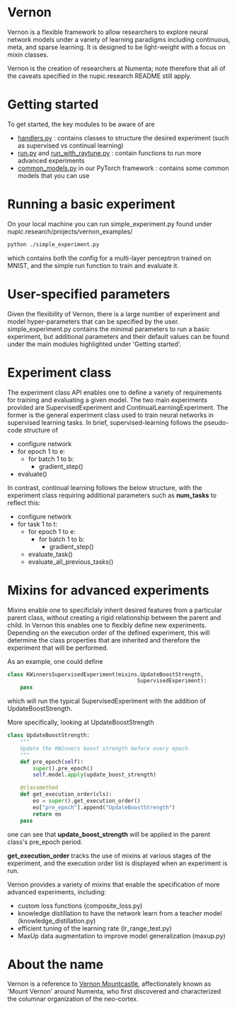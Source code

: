 Vernon
==============
Vernon is a flexible framework to allow researchers to explore neural network models under a variety of learning paradigms including continuous, meta, and sparse learning. It is designed to be light-weight with a focus on mixin classes. 

Vernon is the creation of researchers at Numenta; note therefore that all of the caveats specified in the nupic.research README still apply. 

Getting started
==============
To get started, the key modules to be aware of are
- [handlers.py](./handlers.py) : contains classes to structure the desired experiment (such as supervised vs continual learning)
- [run.py](./run_experiment/run.py) and [run_with_raytune.py](./run_experiment/run_with_raytune.py) : contain functions to run more advanced experiments
- [common_models.py](../pytorch/models/common_models.py) in our PyTorch framework : contains some common models that you can use 

Running a basic experiment
==============
On your local machine you can run simple_experiment.py found under nupic.research/projects/vernon_examples/
```bash
python ./simple_experiment.py
```
which contains both the config for a multi-layer perceptron trained on MNIST, and the simple run function to train and evaluate it. 

User-specified parameters
==============
Given the flexibility of Vernon, there is a large number of experiment and model hyper-parameters that can be specified by the user. simple_experiment.py contains the minimal parameters to run a basic experiment, but additional parameters and their default values can be found under the main modules highlighted under 'Getting started'.

Experiment class
==============
The experiment class API enables one to define a variety of requirements for training and evaluating a given model. The two main experiments provided are SupervisedExperiment and ContinualLearningExperiment. The former is the general experiment class used to train neural networks in supervised learning tasks. In brief, supervised-learning follows the pseudo-code structure of 
- configure network
- for epoch 1 to e:
    - for batch 1 to b:
        - gradient_step()
- evaluate()

In contrast, continual learning follows the below structure, with the experiment class requiring additional parameters such as **num_tasks** to reflect this:
- configure network
- for task 1 to t:
	- for epoch 1 to e:
		- for batch 1 to b:
			- gradient_step()
	- evaluate_task()
	- evaluate_all_previous_tasks()


Mixins for advanced experiments
==============
Mixins enable one to specificlaly inherit desired features from a particular parent class, without creating a rigid relationship between the parent and child. In Vernon this enables one to flexibly define new experiments. Depending on the execution order of the defined experiment, this will determine the class properties that are inherited and therefore the experiment that will be performed. 

As an example, one could define 
```python
class KWinnersSupervisedExperiment(mixins.UpdateBoostStrength,
                                         SupervisedExperiment):
    pass
```
which will run the typical SupervisedExperiment with the addition of UpdateBoostStrength. 

More specifically, looking at UpdateBoostStrength
```python
class UpdateBoostStrength:
    """
    Update the KWinners boost strength before every epoch.
    """
    def pre_epoch(self):
        super().pre_epoch()
        self.model.apply(update_boost_strength)

    @classmethod
    def get_execution_order(cls):
        eo = super().get_execution_order()
        eo["pre_epoch"].append("UpdateBoostStrength")
        return eo
    pass
```
one can see that **update_boost_strength** will be applied in the parent class's pre_epoch period. 

**get_execution_order** tracks the use of mixins at various stages of the experiment, and the execution order list is displayed when an experiment is run. 

Vernon provides a variety of mixins that enable the specification of more advanced experiments, including:
- custom loss functions (composite_loss.py)
- knowledge distillation to have the network learn from a teacher model (knowledge_distillation.py)
- efficient tuning of the learning rate (lr_range_test.py)
- MaxUp data augmentation to improve model generalization (maxup.py)

About the name
==============
Vernon is a reference to [Vernon Mountcastle](https://en.wikipedia.org/wiki/Vernon_Benjamin_Mountcastle), affectionately known as 'Mount Vernon' around Numenta, who first discovered and characterized the columnar organization of the neo-cortex.